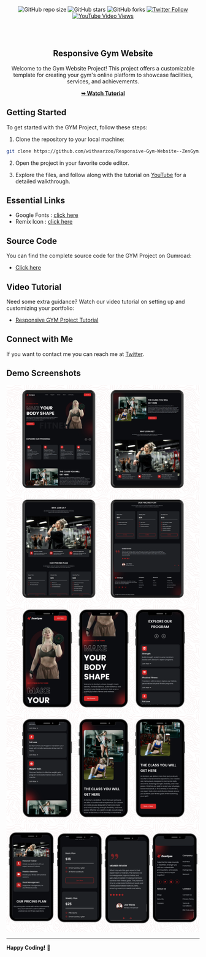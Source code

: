 <div align="center">
  
![GitHub repo size](https://img.shields.io/github/repo-size/withaarzoo/Responsive-Gym-Website--ZenGym)
![GitHub stars](https://shields.io/github/stars/withaarzoo/Responsive-Gym-Website--ZenGym?style=social)
![GitHub forks](https://shields.io/github/forks/withaarzoo/Responsive-Gym-Website--ZenGym?style=social)
[![Twitter Follow](https://shields.io/twitter/follow/withaarzoo?style=social)](https://twitter.com/intent/follow?screen_name=withaarzoo)
[![YouTube Video Views](https://shields.io/youtube/views/SAu7e09vXoQ?style=social)](https://youtu.be/SAu7e09vXoQ)

  <br />
  <br />

  <h2 align="center">Responsive Gym Website</h2>

  Welcome to the Gym Website Project! This project offers a customizable template for creating your gym's online platform to showcase facilities, services, and achievements.

  <a href="#"><strong>➥ Watch Tutorial</strong></a>

</div>

## Getting Started

To get started with the GYM Project, follow these steps:

1. Clone the repository to your local machine:

```bash
git clone https://github.com/withaarzoo/Responsive-Gym-Website--ZenGym.git
```

2. Open the project in your favorite code editor.

3. Explore the files, and follow along with the tutorial on [YouTube](https://youtu.be/hwvjhS5Ut_k) for a detailed walkthrough.

## Essential Links

- Google Fonts : [click here](https://fonts.google.com/)
- Remix Icon : [click here](https://remixicon.com/)

## Source Code

You can find the complete source code for the GYM Project on Gumroad:

- [Click here](https://arzoo6.gumroad.com/l/vqkhv)

## Video Tutorial

Need some extra guidance? Watch our video tutorial on setting up and customizing your portfolio:

- [Responsive GYM Project Tutorial](https://youtu.be/elFHimbsxtQ)

## Connect with Me

If you want to contact me you can reach me at [Twitter](https://twitter.com/withaarzoo).

## Demo Screenshots

![dani portfolio Desktop Demo](./readme-images/desktop1.png "Desktop Demo")
![dani portfolio Desktop Demo](./readme-images/desktop2.png "Desktop Demo")
![dani portfolio Mobile Demo](./readme-images/mobile1.png "Mobile Demo")
![dani portfolio Mobile Demo](./readme-images/mobile2.png "Mobile Demo")
![dani portfolio Mobile Demo](./readme-images/mobile3.png "Mobile Demo")

---

**Happy Coding!** 🚀

